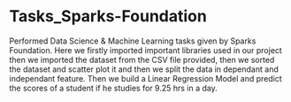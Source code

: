 # Tasks_Sparks-Foundation
Performed Data Science & Machine Learning tasks given by Sparks Foundation.
Here we firstly imported important libraries used in our project then we imported the dataset from the CSV file provided, then we sorted the dataset and scatter plot it and then we split the data in dependant and independant feature.
Then we build a Linear Regression Model and predict the scores of a student if he studies for 9.25 hrs in a day.

